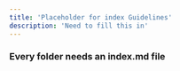 ```yaml
---
title: 'Placeholder for index Guidelines'
description: 'Need to fill this in'
---
```


### Every folder needs an index.md file

